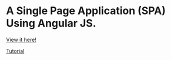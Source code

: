# A Single Page Application (SPA) Using Angular JS.

[View it here!](https://joshwill221.github.io/AngularJS-SinglePageApp/)

[Tutorial](https://scotch.io/tutorials/single-page-apps-with-angularjs-routing-and-templating)